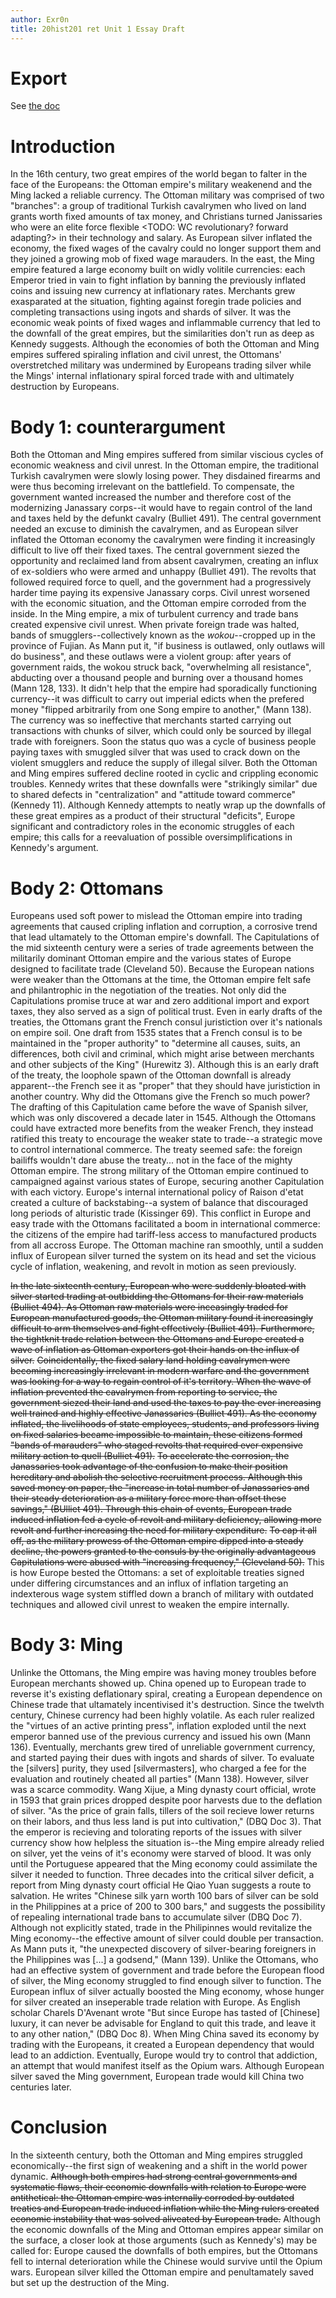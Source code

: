 ```yaml
---
author: Exr0n
title: 20hist201 ret Unit 1 Essay Draft
---
```


# Export

See [the
doc](https://docs.google.com/document/d/1Yhd8y7zE_mCdagcaUk8-sFHHh6P7te6zYMmJKJDIKkE/edit)

# Introduction

In the 16th century, two great empires of the world began to falter in
the face of the Europeans: the Ottoman empire\'s military weakenend and
the Ming lacked a reliable currency. The Ottoman military was comprised
of two \"branches\": a group of traditional Turkish cavalrymen who lived
on land grants worth fixed amounts of tax money, and Christians turned
Janissaries who were an elite force flexible \<TODO: WC revolutionary?
forward adapting?\> in their technology and salary. As European silver
inflated the economy, the fixed wages of the cavalry could no longer
support them and they joined a growing mob of fixed wage marauders. In
the east, the Ming empire featured a large economy built on widly
volitile currencies: each Emperor tried in vain to fight inflation by
banning the previously inflated coins and issuing new currency at
inflationary rates. Merchants grew exasparated at the situation,
fighting against foregin trade policies and completing transactions
using ingots and shards of silver. It was the economic weak points of
fixed wages and inflammable currency that led to the downfall of the
great empires, but the similarities don\'t run as deep as Kennedy
suggests. Although the economies of both the Ottoman and Ming empires
suffered spiraling inflation and civil unrest, the Ottomans\'
overstretched military was undermined by Europeans trading silver while
the Mings\' internal inflationary spiral forced trade with and
ultimately destruction by Europeans.

# Body 1: counterargument

Both the Ottoman and Ming empires suffered from similar viscious cycles
of economic weakness and civil unrest. In the Ottoman empire, the
traditional Turkish cavalrymen were slowly losing power. They disdained
firearms and were thus becoming irrelevant on the battlefield. To
compensate, the government wanted increased the number and therefore
cost of the modernizing Janassary corps--it would have to regain control
of the land and taxes held by the defunkt cavalry (Bulliet 491). The
central government needed an excuse to diminish the cavalrymen, and as
European silver inflated the Ottoman economy the cavalrymen were finding
it increasingly difficult to live off their fixed taxes. The central
government siezed the opportunity and reclaimed land from absent
cavalrymen, creating an influx of ex-soldiers who were armed and unhappy
(Bulliet 491). The revolts that followed required force to quell, and
the government had a progressively harder time paying its expensive
Janassary corps. Civil unrest worsened with the economic situation, and
the Ottoman empire corroded from the inside. In the Ming empire, a mix
of turbulent currency and trade bans created expensive civil unrest.
When private foreign trade was halted, bands of smugglers--collectively
known as the *wokou*--cropped up in the province of Fujian. As Mann put
it, \"if business is outlawed, only outlaws will do business\", and
these outlaws were a violent group: after years of government raids, the
wokou struck back, \"overwhelming all resistance\", abducting over a
thousand people and burning over a thousand homes (Mann 128, 133). It
didn\'t help that the empire had sporadically functioning currency--it
was difficult to carry out imperial edicts when the prefered money
\"flipped arbitrarily from one Song empire to another,\" (Mann 138). The
currency was so ineffective that merchants started carrying out
transactions with chunks of silver, which could only be sourced by
illegal trade with foreigners. Soon the status quo was a cycle of
business people paying taxes with smuggled silver that was used to crack
down on the violent smugglers and reduce the supply of illegal silver.
Both the Ottoman and Ming empires suffered decline rooted in cyclic and
crippling economic troubles. Kennedy writes that these downfalls were
\"strikingly similar\" due to shared defects in \"centralization\" and
\"attitude toward commerce\" (Kennedy 11). Although Kennedy attempts to
neatly wrap up the downfalls of these great empires as a product of
their structural \"deficits\", Europe significant and contradictory
roles in the economic struggles of each empire; this calls for a
reevaluation of possible oversimplifications in Kennedy\'s argument.

# Body 2: Ottomans

Europeans used soft power to mislead the Ottoman empire into trading
agreements that caused cripling inflation and corruption, a corrosive
trend that lead ultamately to the Ottoman empire\'s downfall. The
Capitulations of the mid sixteenth century were a series of trade
agreements between the militarily dominant Ottoman empire and the
various states of Europe designed to facilitate trade (Cleveland 50).
Because the European nations were weaker than the Ottomans at the time,
the Ottoman empire felt safe and philantrophic in the negotiation of the
treaties. Not only did the Capitulations promise truce at war and zero
additional import and export taxes, they also served as a sign of
political trust. Even in early drafts of the treaties, the Ottomans
grant the French consul juristiction over it\'s nationals on empire
soil. One draft from 1535 states that a French consul is to be
maintained in the \"proper authority\" to \"determine all causes, suits,
an differences, both civil and criminal, which might arise between
merchants and other subjects of the King\" (Hurewitz 3). Although this
is an early draft of the treaty, the loophole spawn of the Ottoman
downfall is already apparent--the French see it as \"proper\" that they
should have juristiction in another country. Why did the Ottomans give
the French so much power? The drafting of this Capitulation came before
the wave of Spanish silver, which was only discovered a decade later in
1545. Although the Ottomans could have extracted more benefits from the
weaker French, they instead ratified this treaty to encourage the weaker
state to trade--a strategic move to control international commerce. The
treaty seemed safe: the foreign bailiffs wouldn\'t dare abuse the
treaty... not in the face of the mighty Ottoman empire. The strong
military of the Ottoman empire continued to campaigned against various
states of Europe, securing another Capitulation with each victory.
Europe\'s internal international policy of Raison d\'etat created a
culture of backstabing--a system of balance that discouraged long
periods of alturistic trade (Kissinger 69). This conflict in Europe and
easy trade with the Ottomans facilitated a boom in international
commerce: the citizens of the empire had tariff-less access to
manufactured products from all accross Europe. The Ottoman machine ran
smoothly, until a sudden influx of European silver turned the system on
its head and set the vicious cycle of inflation, weakening, and revolt
in motion as seen previously.

~~In the late sixteenth century, European who were suddenly bloated with
silver started trading at outbidding the Ottomans for their raw
materials (Bulliet 494). As Ottoman raw materials were inceasingly
traded for European manufactured goods, the Ottoman military found it
increasingly difficult to arm themselves and fight effectively (Bulliet
491). Furthermore, the tightknit trade relation between the Ottomans and
Europe created a wave of inflation as Ottoman exporters got their hands
on the influx of silver.~~ ~~Coincidentally, the fixed salary land
holding cavalrymen were becoming increasingly irrelevant in modern
warfare and the government was looking for a way to regain control of
it\'s territory. When the wave of inflation prevented the cavalrymen
from reporting to service, the government siezed their land and used the
taxes to pay the ever increasing well trained and highly effective
Janassaries (Bulliet 491). As the economy inflated, the livelihoods of
state employees, students, and professors living on fixed salaries
became impossible to maintain, these citizens formed \"bands of
marauders\" who staged revolts that required ever expensive military
action to quell (Bulliet 491).~~ ~~To accelerate the corrosion, the
Janassaries took advantage of the confusion to make their position
hereditary and abolish the selective recruitment process. Although this
saved money on paper, the \"increase in total number of Janassaries and
their steady deterioration as a military force more than offset these
savings,\" (BUlliet 491). Through this chain of events, European trade
induced inflation fed a cycle of revolt and military deficiency,
allowing more revolt and further increasing the need for military
expenditure.~~ ~~To cap it all off, as the military prowess of the
Ottoman empire dipped into a steady decline, the powers granted to the
consuls by the originally advantageous Capitulations were abused with
\"increasing frequency,\" (Cleveland 50).~~ This is how Europe bested
the Ottomans: a set of exploitable treaties signed under differing
circumstances and an influx of inflation targeting an indexterous wage
system stiffled down a branch of military with outdated techniques and
allowed civil unrest to weaken the empire internally.

# Body 3: Ming

Unlinke the Ottomans, the Ming empire was having money troubles before
European merchants showed up. China opened up to European trade to
reverse it\'s existing deflationary spiral, creating a European
dependence on Chinese trade that ultamately incentivised it\'s
destruction. Since the twelvth century, Chinese currency had been highly
volatile. As each ruler realized the \"virtues of an active printing
press\", inflation exploded until the next emperor banned use of the
previous currency and issued his own (Mann 136). Eventually, merchants
grew tired of unreliable government currency, and started paying their
dues with ingots and shards of silver. To evaluate the \[silvers\]
purity, they used \[silvermasters\], who charged a fee for the
evaluation and routinely cheated all parties\" (Mann 138). However,
silver was a scarce commodity. Wang Xijue, a Ming dynasty court
official, wrote in 1593 that grain prices dropped despite poor harvests
due to the deflation of silver. \"As the price of grain falls, tillers
of the soil recieve lower returns on their labors, and thus less land is
put into cultivation,\" (DBQ Doc 3). That the emperor is recieving and
tolorating reports of the issues with silver currency show how helpless
the situation is--the Ming empire already relied on silver, yet the
veins of it\'s economy were starved of blood. It was only until the
Portuguese appeared that the Ming economy could assimilate the silver it
needed to function. Three decades into the critical silver deficit, a
report from Ming dynasty court official He Qiao Yuan suggests a route to
salvation. He writes \"Chinese silk yarn worth 100 bars of silver can be
sold in the Philippines at a price of 200 to 300 bars,\" and suggests
the possibility of repealing international trade bans to accumulate
silver (DBQ Doc 7). Although not explicitly stated, trade in the
Philipinnes would revitalize the Ming economy--the effective amount of
silver could double per transaction. As Mann puts it, \"the unexpected
discovery of silver-bearing foreigners in the Philippines was \[...\] a
godsend,\" (Mann 139). Unlike the Ottomans, who had an effective system
of government and trade before the European flood of silver, the Ming
economy struggled to find enough silver to function. The European influx
of silver actually boosted the Ming economy, whose hunger for silver
created an inseperable trade relation with Europe. As English scholar
Charels D\'Avenant wrote \"But since Europe has tasted of \[Chinese\]
luxury, it can never be advisable for England to quit this trade, and
leave it to any other nation,\" (DBQ Doc 8). When Ming China saved its
economy by trading with the Europeans, it created a European dependency
that would lead to an addiction. Eventually, Europe would try to control
that addiction, an attempt that would manifest itself as the Opium wars.
Although European silver saved the Ming government, European trade would
kill China two centuries later.

# Conclusion

In the sixteenth century, both the Ottoman and Ming empires struggled
economically--the first sign of weakening and a shift in the world power
dynamic. ~~Although both empires had strong central governments and
systematic flaws, their economic downfalls with relation to Europe were
antithetical: the Ottoman empire was internally corroded by outdated
treaties and European trade induced inflation while the Ming rulers
created economic instability that was solved aliveated by European
trade.~~ Although the economic downfalls of the Ming and Ottoman empires
appear similar on the surface, a closer look at those arguments (such as
Kennedy\'s) may be called for: Europe caused the downfalls of both
empires, but the Ottomans fell to internal deterioration while the
Chinese would survive until the Opium wars. European silver killed the
Ottoman empire and penultamately saved but set up the destruction of the
Ming.
